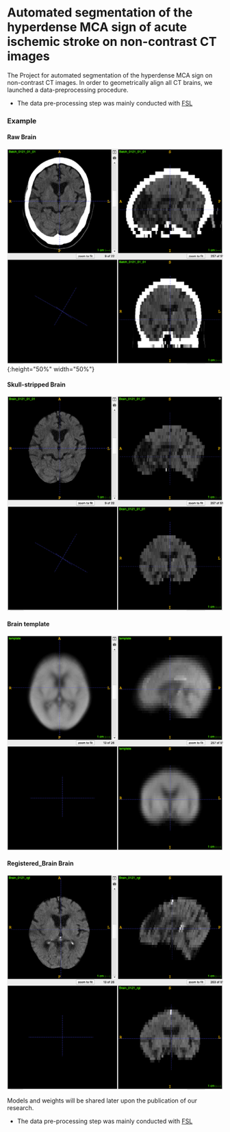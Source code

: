 # Automated segmentation of the hyperdense MCA sign of acute ischemic stroke on non-contrast CT images

The Project for automated segmentation of the hyperdense MCA sign on non-contrast CT images. 
In order to geometrically align all CT brains, we launched a data-preprocessing procedure.
- The data pre-processing step was mainly conducted with [FSL](https://fsl.fmrib.ox.ac.uk/fsl/fslwiki/)

### Example

#### Raw Brain
![examples/Raw_Brain.png](examples/Raw_Brain.png){:height="50%" width="50%"}

#### Skull-stripped Brain
![examples/Extracted_Brain.png](examples/Extracted_Brain.png)

#### Brain template 
![examples/template.png](examples/template.png)

#### Registered_Brain Brain
![examples/Registered_Brain.png](examples/Registered_Brain.png)


Models and weights will be shared later upon the publication of our research.

- The data pre-processing step was mainly conducted with [FSL](https://fsl.fmrib.ox.ac.uk/fsl/fslwiki/)
